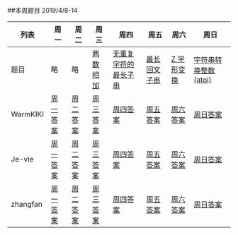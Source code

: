 ##本周题目 
2019/4/8-14     

|列表|周一	    |周二	    |周三	    |周四	    |周五	    |周六	    |周日	    |
|--  |--        |--         |--         |--          |--         |--     |--         |
|题目 | 略|略|[两数相加](https://leetcode-cn.com/problems/add-two-numbers/)|[无重复字符的最长子串](https://leetcode-cn.com/problems/longest-substring-without-repeating-characters/)|[最长回文子串](https://leetcode-cn.com/problems/longest-palindromic-substring/)|[Z 字形变换](https://leetcode-cn.com/problems/zigzag-conversion/)|[字符串转换整数 (atoi)](https://leetcode-cn.com/problems/string-to-integer-atoi/)|
|WarmKIKI|  [周一答案]()    |[周二答案]()   |[周三答案]()|    [周四答案]()    |[周五答案]()   |[周六答案]()   |[周日答案]()   |
|Je-vie|    [周一答案]()    |[周二答案]()   |[周三答案](https://leetcode-cn.com/submissions/detail/16664693/ )|    [周四答案]()    |[周五答案]()   |[周六答案]()   |[周日答案]()   |
|zhangfan|  [周一答案]()    |[周二答案]()   |[周三答案]()|    [周四答案]()    |[周五答案]()   |[周六答案]()   |[周日答案]()   |
